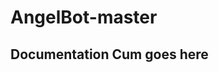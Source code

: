 # AngelBot-master

Documentation Cum goes here
------------------------------------------------------------
